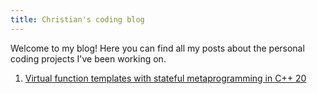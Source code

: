```yaml
---
title: Christian's coding blog
---
```


Welcome to my blog! Here you can find all my posts about the personal coding projects I've been working on.

1. [Virtual function templates with stateful metaprogramming in C++ 20](_posts/2024-02-18-virtual-function-templates-with-stateful-metaprogramming-in-c++-20.md)
